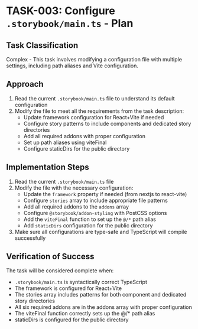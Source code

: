 # TASK-003: Configure `.storybook/main.ts` - Plan

## Task Classification

Complex - This task involves modifying a configuration file with multiple settings, including path aliases and Vite configuration.

## Approach

1. Read the current `.storybook/main.ts` file to understand its default configuration
2. Modify the file to meet all the requirements from the task description:
   - Update framework configuration for React+Vite if needed
   - Configure story patterns to include components and dedicated story directories
   - Add all required addons with proper configuration
   - Set up path aliases using viteFinal
   - Configure staticDirs for the public directory

## Implementation Steps

1. Read the current `.storybook/main.ts` file
2. Modify the file with the necessary configuration:
   - Update the `framework` property if needed (from nextjs to react-vite)
   - Configure `stories` array to include appropriate file patterns
   - Add all required addons to the `addons` array
   - Configure `@storybook/addon-styling` with PostCSS options
   - Add the `viteFinal` function to set up the `@/*` path alias
   - Add `staticDirs` configuration for the public directory
3. Make sure all configurations are type-safe and TypeScript will compile successfully

## Verification of Success

The task will be considered complete when:

- `.storybook/main.ts` is syntactically correct TypeScript
- The framework is configured for React+Vite
- The stories array includes patterns for both component and dedicated story directories
- All six required addons are in the addons array with proper configuration
- The viteFinal function correctly sets up the @/\* path alias
- staticDirs is configured for the public directory
